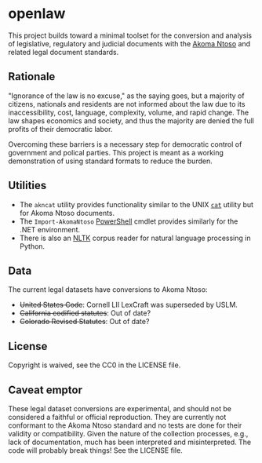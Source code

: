 # openlaw

This project builds toward a minimal toolset for the conversion and analysis of legislative, regulatory and judicial documents with the [Akoma Ntoso](http://www.akomantoso.org/) and related legal document standards.

## Rationale

"Ignorance of the law is no excuse," as the saying goes, but a majority of citizens, nationals and residents are not informed about the law due to its inaccessibility, cost, language, complexity, volume, and rapid change. The law shapes economics and society, and thus the majority are denied the full profits of their democratic labor.

Overcoming these barriers is a necessary step for democratic control of government and polical parties. This project is meant as a working demonstration of using standard formats to reduce the burden.

## Utilities

* The `akncat` utility provides functionality similar to the UNIX [`cat`](https://en.wikipedia.org/wiki/Cat_(Unix)) utility but for Akoma Ntoso documents.
* The `Import-AkomaNtoso` [PowerShell](https://en.wikipedia.org/wiki/Windows_Terminal) cmdlet provides similarly for the .NET environment.
* There is also an [NLTK](http://www.nltk.org/) corpus reader for natural language processing in Python.

## Data

The current legal datasets have conversions to Akoma Ntoso:

* ~~United States Code~~: Cornell LII LexCraft was superseded by USLM.
* ~~California codified statutes~~: Out of date?
* ~~Colorado Revised Statutes~~: Out of date?

## License

Copyright is waived, see the CC0 in the LICENSE file.

## Caveat emptor

These legal dataset conversions are experimental, and should not be considered a faithful or official reproduction. They are currently not conformant to the Akoma Ntoso standard and no tests are done for their validity or compatibility. Given the nature of the collection processes, e.g., lack of documentation, much has been interpreted and misinterpreted. The code will probably break things! See the LICENSE file.
